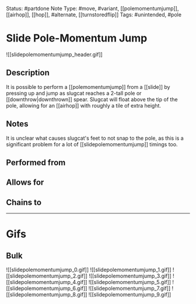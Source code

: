Status: #partdone 
Note Type: #move, #variant, [[polemomentumjump]], [[airhop]], [[hop]], #alternate, [[turnstoredflip]]
Tags: #unintended, #pole 

# Slide Pole-Momentum Jump
![[slidepolemomentumjump_header.gif]]
## Description
It is possible to perform a [[polemomentumjump]] from a [[slide]] by pressing up and jump as slugcat reaches a 2-tall pole or [[downthrow|downthrown]] spear. Slugcat will float above the tip of the pole, allowing for an [[airhop]] with roughly a tile of extra height.

## Notes
It is unclear what causes slugcat's feet to not snap to the pole, as this is a significant problem for a lot of [[slidepolemomentumjump]] timings too.

## Performed from


## Allows for


## Chains to


___
# Gifs
## Bulk
![[slidepolemomentumjump_0.gif]]
![[slidepolemomentumjump_1.gif]]
![[slidepolemomentumjump_2.gif]]
![[slidepolemomentumjump_3.gif]]
![[slidepolemomentumjump_4.gif]]
![[slidepolemomentumjump_5.gif]]
![[slidepolemomentumjump_6.gif]]
![[slidepolemomentumjump_7.gif]]
![[slidepolemomentumjump_8.gif]]
![[slidepolemomentumjump_9.gif]]